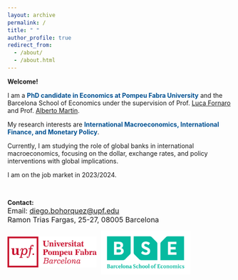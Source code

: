 ```yaml
---
layout: archive
permalink: /
title: " "
author_profile: true
redirect_from: 
  - /about/
  - /about.html
---
```

<!---
<img src="/images/patio_jaumewide.jpg" alt="Your Image" class="header-image">

<style>
.header-image {
  /*max-width: 500px; /* Set the maximum width for the image */
  width: 100%;
  height: auto;     /* Allow the height to adjust automatically */
  margin-bottom: 30px; /* Add some spacing between the image and title */
}
</style>
-->
<!--- Comments are Fun <div>
<div class="header-title">
  <h1> Diego Bohórquez </h1>
</div>
<style>
.header-title h1 {
  font-size: 2rem; /* Adjust font size for the title */
}
</style>
</div>
--->

**Welcome!**

I am a <span style="color:#005091;">**PhD candidate in Economics at Pompeu Fabra University**</span> and the Barcelona School of Economics under the supervision of Prof. [Luca Fornaro](https://crei.cat/people/fornaro/) and Prof. [Alberto Martin](https://crei.cat/people/martin/).

My research interests are <span style="color:#005091;">**International Macroeconomics, International Finance, and Monetary Policy**</span>.

Currently, I am studying the role of global banks in international macroeconomics, focusing on the dollar, exchange rates, and policy interventions with global implications.

I am on the job market in 2023/2024.

<br>

**Contact:** \
<span style="font-size:12pt"> Email: diego.bohorquez@upf.edu </span>\
<span style="font-size:12pt"> Ramon Trias Fargas, 25-27, 08005 Barcelona </span>

<!---
<img src="/images/UPFt_rgb.png" class="scaled-image">
<style>
    .scaled-image {
        max-width: 200px; /* Set the maximum width for the image */
        height: auto;     /* Allow the height to adjust automatically */
    }
</style>
-->

<div class="image-container">
    <img src="/images/UPFt_rgb.png" class="scaled-image">
    <img src="/images/bse_logo.jpg" class="scaled-image">
</div>

<style>
    .image-container {
        display: flex;
        align-items: center;
    }
    
    .scaled-image {
        max-width: 200px;
        height: auto;
        margin-right: 10px; /* Add margin between the images */
    }
</style>



<!--- Comments are Fun <div>
    <p style="float: left;">
    <img src="/images/UPFt_rgb.png" width="170" height="60">
    <p> <span style="font-size:12pt"> <ins> Contact </ins> </span> <br>
        <span style="font-size:12pt"> Email: diego.bohorquez@upf.edu </span> <br>
        <span style="font-size:12pt"> Ramon Trias Fargas, 25-27, 08005 Barcelona </span>
    </p> **international macroeconomics, international finance, and monetary policy**.
    <ul style="margin-top: -15px;">
  <li> International Macroeconomics</li>
  <li> International Finance</li>
  <li> Monetary Policy</li>
</ul>
</div>
--->
